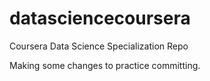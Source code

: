 # datasciencecoursera
Coursera Data Science Specialization Repo

Making some changes to practice committing.
